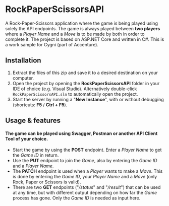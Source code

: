 # RockPaperScissorsAPI

A Rock-Paper-Scissors application where the game is being played using solely the API endpoints. The game is always played between **two players** where a *Player Name* and a *Move* is to be made by both in order to complete it. The project is based on ASP.NET Core and written in C#. This is a work sample for Cygni (part of Accenture).

## Installation

1. Extract the files of this zip and save it to a desired destination on your computer.
2. Open the project by opening the **RockPaperScissorsAPI** folder in your IDE of choice (e.g. Visual Studio). Alternatively double-click `RockPaperScissorsAPI.sln` to automatically open the project.
3. Start the server by running a "**New Instance**", with or without debugging (shortcuts: **F5** / **Ctrl + F5**).

## Usage & features

#### **The game can be played using Swagger, Postman or another API Client Tool of your choice.**

- Start the game by using the **POST** endpoint. Enter a *Player Name* to get the *Game ID* in return.
- Use the **PUT** endpoint to join the *Game*, also by entering the *Game ID* and a *Player Name*.
- The **PATCH** endpoint is used when a *Player* wants to make a *Move*. This is done by entering the *Game ID*, your *Player Name* and a *Move* (only Rock, Paper or Scissors is valid).
- There are two **GET** endpoints ("*/status*" and "*/result*") that can be used at any time, but with different output depending on how far the *Game* process has gone. Only the *Game ID* is needed as input here.
